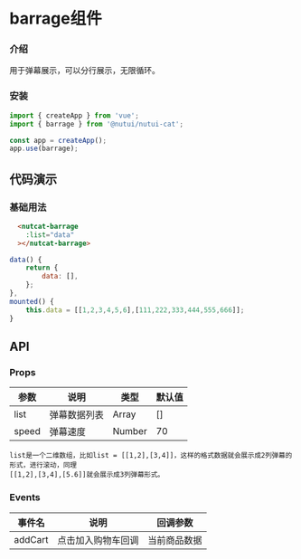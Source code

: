 #  barrage组件
### 介绍

用于弹幕展示，可以分行展示，无限循环。

### 安装

``` javascript
import { createApp } from 'vue';
import { barrage } from '@nutui/nutui-cat';

const app = createApp();
app.use(barrage);
```

## 代码演示

### 基础用法

```html
  <nutcat-barrage
    :list="data"
  ></nutcat-barrage>
```
```javascript
data() {
    return {
        data: [],
    };
},
mounted() {
    this.data = [[1,2,3,4,5,6],[111,222,333,444,555,666]];
}
```


## API

### Props

| 参数         | 说明                             | 类型   | 默认值           |
|--------------|----------------------------------|--------|------------------|
| list         | 弹幕数据列表               | Array | []               |
| speed         | 弹幕速度               | Number | 70              |

```
list是一个二维数组，比如list = [[1,2],[3,4]]，这样的格式数据就会展示成2列弹幕的形式，进行滚动，同理
[[1,2],[3,4],[5.6]]就会展示成3列弹幕形式。   
```
### Events

| 事件名 | 说明           | 回调参数     |
|--------|----------------|--------------|
| addCart  | 点击加入购物车回调 | 当前商品数据 |
    
    